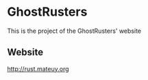 
GhostRusters
======================

This is the project of the GhostRusters' website

Website
----------------------

http://rust.mateuy.org